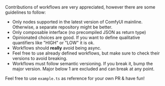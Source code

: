 Contributions of workflows are very appreciated, however there are some guidelines to follow:

- Only nodes supported in the latest version of ComfyUI mainline. Otherwise, a separate repository might be better.
- Only composable interface (no precompiled JSON as return type)
- Opinionated choices are good. If you want to define qualitative quantifiers like "HIGH" or "LOW" it is ok.
- Workflows should **really** avoid being async.
- Feel free to use already defined workflows, but make sure to check their versions to avoid breaking.
- Workflows must follow semantic versioning. If you break it, bump the major version. Major below 1 are excluded and can break at any point.

Feel free to use `example.ts` as reference for your own PR & have fun!
